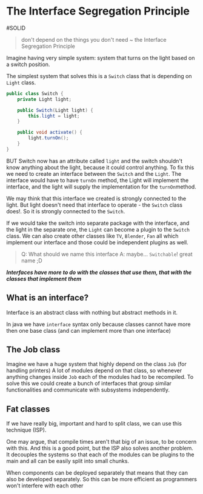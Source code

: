 # The Interface Segregation Principle
#SOLID

>don't depend on the things you don't need ~ the Interface Segregation Principle

Imagine having very simple system: system that turns on the light based on a switch position.

The simplest system that solves this is a `Switch` class that is depending on `Light` class.

```java
public class Switch {
	private Light light;

	public Switch(Light light) {
		this.light = light;
	}

	public void activate() {
		light.turnOn();
	}
}
```

BUT Switch now has an attribute called `light` and the switch shouldn't know anything about the light, because it could control anything. To fix this we need to create an interface between the `Switch` and the `Light`. The interface would have to have `turnOn` method, the Light will implement the interface, and the light will supply the implementation for the `turnOn`method.

We may think that this interface we created is strongly connected to the light. But light doesn't need that interface to operate - the `Switch` class does!. So it is strongly connected to the `Switch`.

If we would take the switch into separate package with the interface, and the light in the separate one, the `Light` can become a plugin to the `Switch` class. We can also create other classes like `TV`, `Blender`, `Fan` all which implement our interface and those could be independent plugins as well.

>Q: What should we name this interface
>A: maybe... `Switchable`! great name ;D


***Interfaces have more to do with the classes that use them, that with the classes that implement them***

## What is an interface?
Interface is an abstract class with nothing but abstract methods in it.

In java we have `interface` syntax only because classes cannot have more then one base class (and can implement more than one interface)

## The Job class

Imagine we have a huge system that highly depend on the class `Job` (for handling printers) A lot of modules depend on that class, so whenever anything changes inside `Job` each of the modules had to be recompiled. To solve this we could create a bunch of interfaces that group similar functionalities and communicate with subsystems independently.

## Fat classes
If we have really big, important and hard to split class, we can use this technique (ISP).

One may argue, that compile times aren't that big of an issue, to be concern with this. And this is a good point, but the ISP also solves another problem. It decouples the systems so that each of the modules can be plugins to the main and all can be easily split into small chunks.

When components can be deployed separately that means that they can also be developed separately. So this can be more efficient as programmers won't interfere with each other

